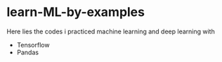 # learn-ML-by-examples
Here lies the codes i practiced machine learning and deep learning with
- Tensorflow
- Pandas

